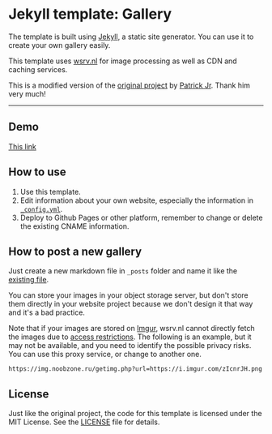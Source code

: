 # Jekyll template: Gallery

The template is built using [Jekyll](https://jekyllrb.com/), a static site generator. You can use it to create your own gallery easily.

This template uses [wsrv.nl](https://wsrv.nl) for image processing as well as CDN and caching services.

This is a modified version of the [original project](https://github.com/PatrickJnr/vp) by [Patrick Jr](https://github.com/PatrickJnr). Thank him very much!

---
## Demo
[This link](https://gallery-template.wzwtt.eu.org)

## How to use

1. Use this template.
2. Edit information about your own website, especially the information in [`_config.yml`](_config.yml).
3. Deploy to Github Pages or other platform, remember to change or delete the existing CNAME information.


## How to post a new gallery

Just create a new markdown file in `_posts` folder and name it like the [existing file](_posts/2025-04-14-Hello-World.md).

You can store your images in your object storage server, but don't store them directly in your website project because we don't design it that way and it's a bad practice.

Note that if your images are stored on [Imgur](https://imgur.com), wsrv.nl cannot directly fetch the images due to [access restrictions](https://github.com/weserv/images/issues/319#issuecomment-962594280). The following is an example, but it may not be available, and you need to identify the possible privacy risks. You can use this proxy service, or change to another one.

```
https://img.noobzone.ru/getimg.php?url=https://i.imgur.com/zIcnrJH.png
```

## License

Just like the original project, the code for this template is licensed under the MIT License. See the [LICENSE](LICENSE) file for details.
